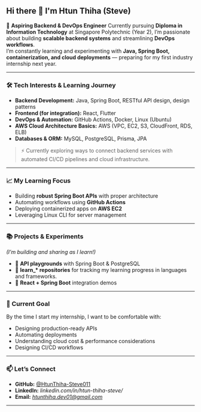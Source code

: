 ## Hi there 👋 I'm Htun Thiha (Steve)

🚀 **Aspiring Backend & DevOps Engineer**
Currently pursuing **Diploma in Information Technology** at Singapore Polytechnic (Year 2), I’m passionate about building **scalable backend systems** and streamlining **DevOps workflows**.  
I’m constantly learning and experimenting with **Java, Spring Boot, containerization, and cloud deployments** — preparing for my first industry internship next year.

---

### 🛠 Tech Interests & Learning Journey
- **Backend Development:** Java, Spring Boot, RESTful API design, design patterns  
- **Frontend (for integration):** React, Flutter  
- **DevOps & Automation:** GitHub Actions, Docker, Linux (Ubuntu)  
- **AWS Cloud Architecture Basics:** AWS (VPC, EC2, S3, CloudFront, RDS, ELB)  
- **Databases & ORM:** MySQL, PostgreSQL, Prisma, JPA  

> ⚡ Currently exploring ways to connect backend services with automated CI/CD pipelines and cloud infrastructure.

---

### 📈 My Learning Focus
- Building **robust Spring Boot APIs** with proper architecture
- Automating workflows using **GitHub Actions**
- Deploying containerized apps on **AWS EC2**
- Leveraging Linux CLI for server management

---

### 📚 Projects & Experiments
*(I’m building and sharing as I learn!)*  
- 🔹 **API playgrounds** with Spring Boot & PostgreSQL
- 🔹 **learn_\* repositories** for tracking my learning progress in languages and frameworks.
- 🔹 **React + Spring Boot** integration demos 

---

### 🌱 Current Goal
By the time I start my internship, I want to be comfortable with:
- Designing production-ready APIs  
- Automating deployments  
- Understanding cloud cost & performance considerations
- Designing CI/CD workflows

---

### 📫 Let’s Connect
- **GitHub:** [@HtunThiha-Steve011](https://github.com/HtunThiha-Steve011)  
- **LinkedIn:** *linkedin.com/in/htun-thiha-steve/*  
- **Email:** *htunthiha.dev01@gmail.com*  

---
